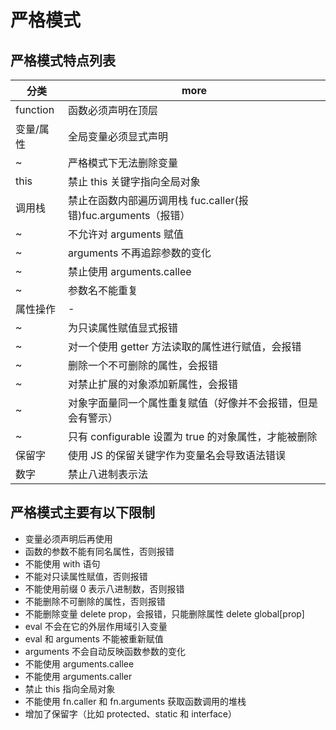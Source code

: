 # 严格模式

## 严格模式特点列表

| 分类      | more                                                           |
| --------- | -------------------------------------------------------------- |
| function  | 函数必须声明在顶层                                             |
| 变量/属性 | 全局变量必须显式声明                                           |
| ~         | 严格模式下无法删除变量                                         |
| this      | 禁止 this 关键字指向全局对象                                   |
| 调用栈    | 禁止在函数内部遍历调用栈 fuc.caller(报错)fuc.arguments（报错） |
| ~         | 不允许对 arguments 赋值                                        |
| ~         | arguments 不再追踪参数的变化                                   |
| ~         | 禁止使用 arguments.callee                                      |
| ~         | 参数名不能重复                                                 |
| 属性操作  | -                                                              |
| ~         | 为只读属性赋值显式报错                                         |
| ~         | 对一个使用 getter 方法读取的属性进行赋值，会报错               |
| ~         | 删除一个不可删除的属性，会报错                                 |
| ~         | 对禁止扩展的对象添加新属性，会报错                             |
| ~         | 对象字面量同一个属性重复赋值（好像并不会报错，但是会有警示）   |
| ~         | 只有 configurable 设置为 true 的对象属性，才能被删除           |
| 保留字    | 使用 JS 的保留关键字作为变量名会导致语法错误                   |
| 数字      | 禁止八进制表示法                                               |

## 严格模式主要有以下限制

* 变量必须声明后再使用
* 函数的参数不能有同名属性，否则报错
* 不能使用 with 语句
* 不能对只读属性赋值，否则报错
* 不能使用前缀 0 表示八进制数，否则报错
* 不能删除不可删除的属性，否则报错
* 不能删除变量 delete prop，会报错，只能删除属性 delete global[prop]
* eval 不会在它的外层作用域引入变量
* eval 和 arguments 不能被重新赋值
* arguments 不会自动反映函数参数的变化
* 不能使用 arguments.callee
* 不能使用 arguments.caller
* 禁止 this 指向全局对象
* 不能使用 fn.caller 和 fn.arguments 获取函数调用的堆栈
* 增加了保留字（比如 protected、static 和 interface）
